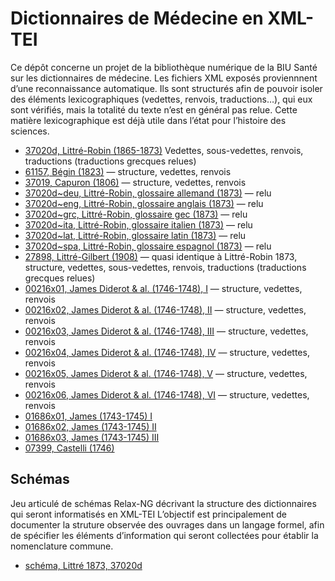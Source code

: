 # Dictionnaires de Médecine en XML-TEI

Ce dépôt concerne un projet de la bibliothèque numérique de la BIU Santé sur les dictionnaires de médecine. Les fichiers XML exposés proviennnent d’une reconnaissance automatique. Ils sont structurés afin de pouvoir isoler des éléments lexicographiques (vedettes, renvois, traductions…), qui eux sont vérifiés, mais la totalité du texte n’est en général pas relue. Cette matière lexicographique est déjà utile dans l’état pour l’histoire des sciences.

* [37020d, Littré-Robin (1865-1873)](https://biusante.github.io/medict_xml/xml/medict37020d.xml) Vedettes, sous-vedettes, renvois, traductions (traductions grecques relues)
* [61157, Bégin (1823)](https://biusante.github.io/medict_xml/xml/medict61157.xml) — structure, vedettes, renvois
* [37019, Capuron (1806)](https://biusante.github.io/medict_xml/xml/medict37019.xml) — structure, vedettes, renvois
* [37020d~deu, Littré-Robin, glossaire allemand (1873)](https://biusante.github.io/medict_xml/xml/medict37020d~deu.xml) — relu
* [37020d~eng, Littré-Robin, glossaire anglais (1873)](https://biusante.github.io/medict_xml/xml/medict37020d~eng.xml) — relu
* [37020d~grc, Littré-Robin, glossaire gec (1873)](https://biusante.github.io/medict_xml/xml/medict37020d~grc.xml) — relu
* [37020d~ita, Littré-Robin, glossaire italien (1873)](https://biusante.github.io/medict_xml/xml/medict37020d~ita.xml) — relu
* [37020d~lat, Littré-Robin, glossaire latin (1873)](https://biusante.github.io/medict_xml/xml/medict37020d~lat.xml) — relu 
* [37020d~spa, Littré-Robin, glossaire espagnol (1873)](https://biusante.github.io/medict_xml/xml/medict37020d~spa.xml) — relu
* [27898, Littré-Gilbert (1908)](https://biusante.github.io/medict_xml/xml/medict27898.xml) — quasi identique à Littré-Robin 1873, structure, vedettes, sous-vedettes, renvois, traductions (traductions grecques relues)
* [00216x01, James Diderot & al. (1746-1748), I](https://biusante.github.io/medict_xml/xml/medict00216x01.xml) — structure, vedettes, renvois
* [00216x02, James Diderot & al. (1746-1748), II](https://biusante.github.io/medict_xml/xml/medict00216x02.xml) — structure, vedettes, renvois
* [00216x03, James Diderot & al. (1746-1748), III](https://biusante.github.io/medict_xml/xml/medict00216x03.xml) — structure, vedettes, renvois
* [00216x04, James Diderot & al. (1746-1748), IV](https://biusante.github.io/medict_xml/xml/medict00216x04.xml) — structure, vedettes, renvois
* [00216x05, James Diderot & al. (1746-1748), V](https://biusante.github.io/medict_xml/xml/medict00216x05.xml) — structure, vedettes, renvois
* [00216x06, James Diderot & al. (1746-1748), VI](https://biusante.github.io/medict_xml/xml/medict00216x06.xml) — structure, vedettes, renvois
* [01686x01, James (1743-1745) I](https://biusante.github.io/medict_xml/xml/medict01686x01.xml)
* [01686x02, James (1743-1745) II](https://biusante.github.io/medict_xml/xml/medict01686x02.xml) 
* [01686x03, James (1743-1745) III](https://biusante.github.io/medict_xml/xml/medict01686x03.xml) 
* [07399, Castelli (1746)](https://biusante.github.io/medict_xml/xml/medict07399.xml)


## Schémas

Jeu articulé de schémas Relax-NG décrivant la structure des dictionnaires qui seront informatisés en XML-TEI L’objectif est principalement de documenter la struture observée des ouvrages dans un langage formel, afin de spécifier les éléments d’information qui seront collectées pour établir la nomenclature commune.

* [schéma, Littré 1873, 37020d](https://biusante.github.io/medict/schema/medict37020d.html)
